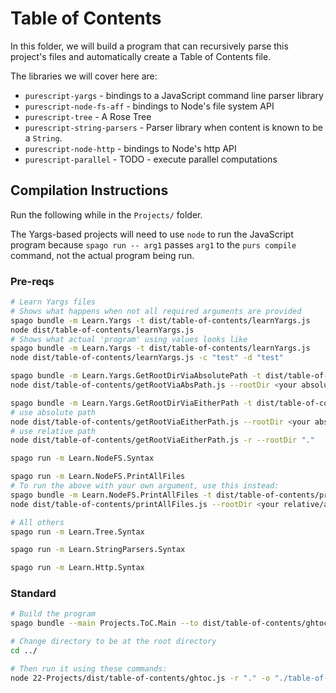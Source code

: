 # Table of Contents

In this folder, we will build a program that can recursively parse this project's files and automatically create a Table of Contents file.

The libraries we will cover here are:
- `purescript-yargs` - bindings to a JavaScript command line parser library
- `purescript-node-fs-aff` - bindings to Node's file system API
- `purescript-tree` - A Rose Tree
- `purescript-string-parsers` - Parser library when content is known to be a `String`.
- `purescript-node-http` - bindings to Node's http API
- `purescript-parallel` - TODO - execute parallel computations

## Compilation Instructions

Run the following while in the `Projects/` folder.

The Yargs-based projects will need to use `node` to run the JavaScript program because `spago run -- arg1` passes `arg1` to the `purs compile` command, not the actual program being run.

### Pre-reqs

```bash
# Learn Yargs files
# Shows what happens when not all required arguments are provided
spago bundle -m Learn.Yargs -t dist/table-of-contents/learnYargs.js
node dist/table-of-contents/learnYargs.js
# Shows what actual 'program' using values looks like
spago bundle -m Learn.Yargs -t dist/table-of-contents/learnYargs.js
node dist/table-of-contents/learnYargs.js -c "test" -d "test"

spago bundle -m Learn.Yargs.GetRootDirViaAbsolutePath -t dist/table-of-contents/getRootViaAbsPath.js
node dist/table-of-contents/getRootViaAbsPath.js --rootDir <your absolute root dir argument here>

spago bundle -m Learn.Yargs.GetRootDirViaEitherPath -t dist/table-of-contents/getRootViaEitherPath.js --rootDir <your absolute root dir argument here>
# use absolute path
node dist/table-of-contents/getRootViaEitherPath.js --rootDir <your absolute dir argument here>
# use relative path
node dist/table-of-contents/getRootViaEitherPath.js -r --rootDir "."

spago run -m Learn.NodeFS.Syntax

spago run -m Learn.NodeFS.PrintAllFiles
# To run the above with your own argument, use this instead:
spago bundle -m Learn.NodeFS.PrintAllFiles -t dist/table-of-contents/printAllFiles.js
node dist/table-of-contents/printAllFiles.js --rootDir <your relative/absolute directory path argument here>

# All others
spago run -m Learn.Tree.Syntax

spago run -m Learn.StringParsers.Syntax

spago run -m Learn.Http.Syntax
```

### Standard

```bash
# Build the program
spago bundle --main Projects.ToC.Main --to dist/table-of-contents/ghtoc.js

# Change directory to be at the root directory
cd ../

# Then run it using these commands:
node 22-Projects/dist/table-of-contents/ghtoc.js -r "." -o "./table-of-contents.md" --log-level "info"
```

